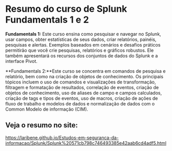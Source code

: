 # Resumo do curso de Splunk Fundamentals 1 e 2

**Fundamentals 1:** Este curso ensina como pesquisar e navegar no Splunk, usar campos, obter estatísticas de seus dados, criar relatórios, painéis, pesquisas e alertas. Exemplos baseados em cenários e desafios práticos permitirão que você crie pesquisas, relatórios e gráficos robustos. Ele também apresentará os recursos dos conjuntos de dados do Splunk e a interface Pivot.

**Fundamentals 2:**Este curso se concentra em comandos de pesquisa e relatório, bem como na criação de objetos de conhecimento. Os principais tópicos incluem o uso de comandos e visualizações de transformação, filtragem e formatação de resultados, correlação de eventos, criação de objetos de conhecimento, uso de aliases de campo e campos calculados, criação de tags e tipos de eventos, uso de macros, criação de ações de fluxo de trabalho e modelos de dados e normalização de dados com o Common Modelo de informação (CIM).

## Veja o resumo no site: 

https://laribene.github.io/Estudos-em-seguranca-da-informacao/Splunk/Splunk%20571cb798c746493385e42aab6cd4adf5.html
